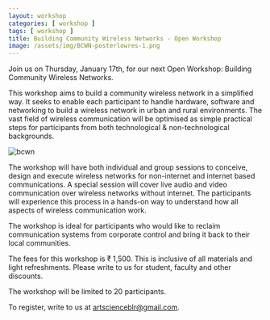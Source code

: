 ```yaml
---
layout: workshop
categories: [ workshop ]
tags: [ workshop ]
title: Building Community Wireless Networks - Open Workshop
image: /assets/img/BCWN-posterlowres-1.png
---
```


Join us on Thursday, January 17th, for our next Open Workshop: Building Community Wireless Networks.

This workshop aims to build a community wireless network in a simplified way. <!--more--> It seeks to enable each participant to handle hardware, software and networking to build a wireless network in urban and rural environments. The vast field of wireless communication will be optimised as simple practical steps for participants from both technological & non-technological backgrounds.

![bcwn]({{site.baseurl}}/assets/img/BCWN-posterlowres.png)

The workshop will have both individual and group sessions to conceive, design and execute wireless networks for non-internet and internet based communications. A special session will cover live audio and video communication over wireless networks without internet. The participants will experience this process in a hands-on way to understand how all aspects of wireless communication work.

The workshop is ideal for participants who would like to reclaim communication systems from corporate control and bring it back to their local communities.

The fees for this workshop is ₹ 1,500. This is inclusive of all materials and light refreshments.
Please write to us for student, faculty and other discounts.

The workshop will be limited to 20 participants.

To register, write to us at artscienceblr@gmail.com.
